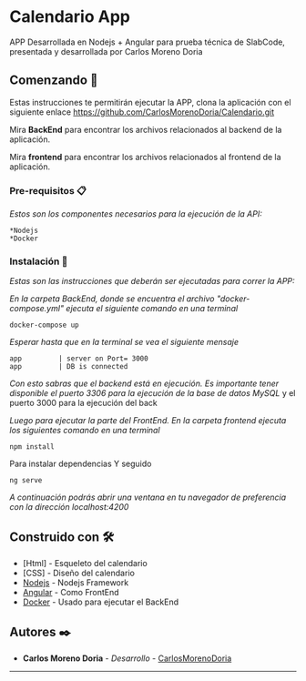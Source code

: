 # Calendario App

APP Desarrollada en Nodejs + Angular para prueba técnica de SlabCode, presentada y desarrollada por Carlos Moreno Doria

## Comenzando 🚀

Estas instrucciones te permitirán ejecutar la APP, clona la aplicación con el siguiente enlace https://github.com/CarlosMorenoDoria/Calendario.git

Mira **BackEnd** para encontrar los archivos relacionados al backend de la aplicación.

Mira **frontend** para encontrar los archivos relacionados al frontend de la aplicación.

### Pre-requisitos 📋

_Estos son los componentes necesarios para la ejecución de la API:_

```
*Nodejs
*Docker
```

### Instalación 🔧

_Estas son las instrucciones que deberán ser ejecutadas para correr  la APP:_

_En la carpeta BackEnd, donde se encuentra el archivo "docker-compose.yml" ejecuta el siguiente comando en una terminal_

```
docker-compose up 
```

_Esperar hasta que en la terminal se vea el siguiente mensaje_

```
app         | server on Port= 3000
app         | DB is connected
```
_Con esto sabras que el backend está en ejecución. Es importante tener disponible el puerto 3306 para la ejecución de la base de datos MySQL_ y el puerto 3000 para la ejecución del back

_Luego para ejecutar la parte del FrontEnd. En la carpeta frontend ejecuta los siguientes comando en una terminal_

```
npm install
```

Para instalar dependencias Y seguido

```
ng serve
```
_A continuación podrás abrir una ventana en tu navegador de preferencia con la dirección localhost:4200_




## Construido con 🛠️

* [Html] - Esqueleto del calendario
* [CSS] - Diseño del calendario 
* [Nodejs](https://nodejs.org/es/) - Nodejs Framework
* [Angular](https://angular.io/) - Como FrontEnd
* [Docker](https://docs.docker.com/) - Usado para ejecutar el BackEnd

## Autores ✒️


* **Carlos Moreno Doria** - *Desarrollo* - [CarlosMorenoDoria](https://github.com/CarlosMorenoDoria)

---
